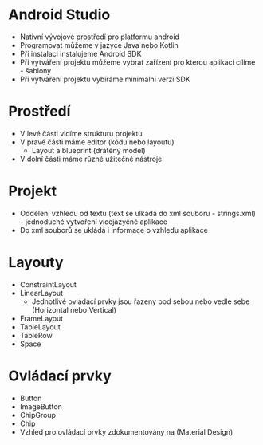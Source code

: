 # Android Studio
* Nativní vývojové prostředí pro platformu android
* Programovat můžeme v jazyce Java nebo Kotlin
* Při instalaci instalujeme Android SDK
* Při vytváření projektu můžeme vybrat zařízení pro kterou aplikaci cílíme - šablony
* Při vytváření projektu vybíráme minimální verzi SDK
# Prostředí
* V levé části vidíme strukturu projektu
* V pravé části máme editor (kódu nebo layoutu)
  * Layout a blueprint (drátěný model)
* V dolní části máme různé užitečné nástroje
# Projekt
* Oddělení vzhledu od textu (text se ulkádá do xml souboru - strings.xml) - jednoduché vytvoření vícejazyčné aplikace
* Do xml souborů se ukládá i informace o vzhledu aplikace
# Layouty
* ConstraintLayout
* LinearLayout
  * Jednotlivé ovládací prvky jsou řazeny pod sebou nebo vedle sebe (Horizontal nebo Vertical)
* FrameLayout
* TableLayout
* TableRow
* Space
# Ovládací prvky
* Button
* ImageButton
* ChipGroup
* Chip
* Vzhled pro ovládací prvky zdokumentovány na (Material Design)

